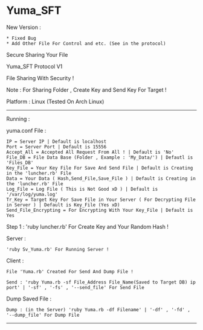 # Yuma_SFT

New Version :

	* Fixed Bug
	* Add Other File For Control and etc. (See in the protocol)

Secure Sharing Your File

Yuma_SFT Protocol V1

File Sharing With Security !

Note : For Sharing Folder , Create Key and Send Key For Target !

Platform : Linux (Tested On Arch Linux)

_____________________________________________________________________

Running : 

yuma.conf File :

	IP = Server IP | Default is localhost
	Port = Server Port | Default is 15556
	Accept_All = Accepted All Request From All ! | Default is 'No'
	File_DB = File Data Base (Folder , Example : 'My_Data/') | Defautl is 'Files_DB'
	Key_File = Your Key File For Save And Send File | Default is Creating in the 'luncher.rb' File
	Data = Your Data ( Hash,Send_File,Save_File ) | Default is Creating in the 'luncher.rb' File
	Log_File = Log File ( This is Not Good xD ) | Default is '/var/log/yuma.log'
	Tr_Key = Target Key For Save File in Your Server ( For Decrypting File in Server ) | Default is Key_File (Yes xD)
	Send_File_Encrypting = For Encrypting With Your Key_File | Default is Yes

Step 1 : 'ruby luncher.rb' For Create Key and Your Random Hash !

Server : 

	'ruby Sv_Yuma.rb' For Running Server !
  
Client : 

	File 'Yuma.rb' Created For Send And Dump File !
  
	Send : 'ruby Yuma.rb -sf File_Address File_Name(Saved to Target DB) ip port' | '-sf' , '-fs' , '--send_file' For Send File

Dump Saved File :
  
	Dump : (in the Server) 'ruby Yuma.rb -df Filename' | '-df' , '-fd' , '--dump_file' For Dump File

_____________________________________________________________________

